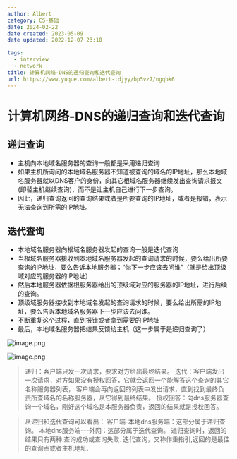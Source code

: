 ```yaml
---
author: Albert
category: CS-基础
date: 2024-02-22
date created: 2023-05-09
date updated: 2022-12-07 23:10

tags:
  - interview
  - network
title: 计算机网络-DNS的递归查询和迭代查询
url: https://www.yuque.com/albert-tdjyy/bp5vz7/ngqbk6
---
```


# 计算机网络-DNS的递归查询和迭代查询

## 递归查询

- 主机向本地域名服务器的查询一般都是采用递归查询
- 如果主机所询问的本地域名服务器不知道被查询的域名的IP地址，那么本地域名服务器就以DNS客户的身份，向其它根域名服务器继续发出查询请求报文(即替主机继续查询)，而不是让主机自己进行下一步查询。
- 因此，递归查询返回的查询结果或者是所要查询的IP地址，或者是报错，表示无法查询到所需的IP地址。

## 迭代查询

- 本地域名服务器向根域名服务器发起的查询一般是迭代查询
- 当根域名服务器接收到本地域名服务器发起的查询请求的时候，要么给出所要查询的IP地址，要么告诉本地服务器；“你下一步应该去问谁”（就是给出顶级域对应的服务器的IP地址）
- 然后本地服务器依据根服务器给出的顶级域对应的服务器的IP地址，进行后续的查询。
- 顶级域服务器接收到本地域名发起的查询请求的时候，要么给出所需的IP地址，要么告诉本地域名服务器下一步应该去问谁。
- 不断重复这个过程，直到报错或者拿到需要的IP地址
- 最后，本地域名服务器把结果反馈给主机（这一步属于是递归查询了）

![image.png](http://img-blog-01.oss-cn-shanghai.aliyuncs.com/img/2022-11-27-193708.png)

![image.png](http://img-blog-01.oss-cn-shanghai.aliyuncs.com/img/2022-11-27-193709.png)

> 递归：客户端只发一次请求，要求对方给出最终结果。
> 迭代：客户端发出一次请求，对方如果没有授权回答，它就会返回一个能解答这个查询的其它名称服务器列表，
> 客户端会再向返回的列表中发出请求，直到找到最终负责所查域名的名称服务器，从它得到最终结果。
> 授权回答：向dns服务器查询一个域名，刚好这个域名是本服务器负责，返回的结果就是授权回答。

> 从递归和迭代查询可以看出：
> 客户端-本地dns服务端：这部分属于递归查询。
> 本地dns服务端---外网：这部分属于迭代查询。
> 递归查询时，返回的结果只有两种:查询成功或查询失败.
> 迭代查询，又称作重指引,返回的是最佳的查询点或者主机地址.
